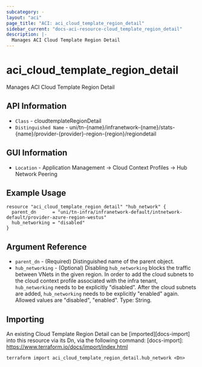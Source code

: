 ```yaml
---
subcategory: -
layout: "aci"
page_title: "ACI: aci_cloud_template_region_detail"
sidebar_current: "docs-aci-resource-cloud_template_region_detail"
description: |-
  Manages ACI Cloud Template Region Detail
---
```


# aci_cloud_template_region_detail #

Manages ACI Cloud Template Region Detail

## API Information ##

* `Class` - cloudtemplateRegionDetail
* `Distinguished Name` - uni/tn-{name}/infranetwork-{name}/stats-{name}/provider-{provider}-region-{region}/regiondetail

## GUI Information ##

* `Location` - Application Management -> Cloud Context Profiles -> Hub Network Peering

## Example Usage ##

```hcl
resource "aci_cloud_template_region_detail" "hub_network" {
  parent_dn      = "uni/tn-infra/infranetwork-default/intnetwork-default/provider-azure-region-westus"
  hub_networking = "disabled"
}
```

## Argument Reference ##

* `parent_dn` - (Required) Distinguished name of the parent object.
* `hub_networking` - (Optional) Disabling `hub_networking` blocks the traffic between VNets in the given region. In order to add the cloud subnets to the cloud context profile associated with the infra tenant, `hub_networking` needs to be explicitly "disabled". After the cloud subnets are added, `hub_networking` needs to be explicitly "enabled" again. Allowed values are "disabled", "enabled". Type: String.


## Importing ##

An existing Cloud Template Region Detail can be [imported][docs-import] into this resource via its Dn, via the following command:
[docs-import]: https://www.terraform.io/docs/import/index.html

```
terraform import aci_cloud_template_region_detail.hub_network <Dn>
```